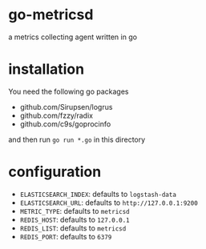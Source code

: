 # go-metricsd
a metrics collecting agent written in go

# installation

You need the following go packages

- github.com/Sirupsen/logrus
- github.com/fzzy/radix
- github.com/c9s/goprocinfo

and then run `go run *.go` in this directory

# configuration

- `ELASTICSEARCH_INDEX`: defaults to `logstash-data`
- `ELASTICSEARCH_URL`: defaults to `http://127.0.0.1:9200`
- `METRIC_TYPE`: defaults to `metricsd`
- `REDIS_HOST`: defaults to `127.0.0.1`
- `REDIS_LIST`: defaults to `metricsd`
- `REDIS_PORT`: defaults to `6379`
